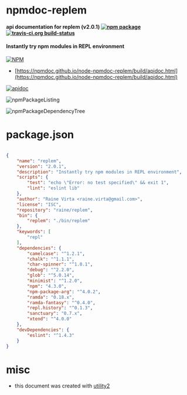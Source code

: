 # npmdoc-replem

#### api documentation for  replem (v2.0.1)  [![npm package](https://img.shields.io/npm/v/npmdoc-replem.svg?style=flat-square)](https://www.npmjs.org/package/npmdoc-replem) [![travis-ci.org build-status](https://api.travis-ci.org/npmdoc/node-npmdoc-replem.svg)](https://travis-ci.org/npmdoc/node-npmdoc-replem)

#### Instantly try npm modules in REPL environment

[![NPM](https://nodei.co/npm/replem.png?downloads=true&downloadRank=true&stars=true)](https://www.npmjs.com/package/replem)

- [https://npmdoc.github.io/node-npmdoc-replem/build/apidoc.html](https://npmdoc.github.io/node-npmdoc-replem/build/apidoc.html)

[![apidoc](https://npmdoc.github.io/node-npmdoc-replem/build/screenCapture.buildCi.browser.%252Ftmp%252Fbuild%252Fapidoc.html.png)](https://npmdoc.github.io/node-npmdoc-replem/build/apidoc.html)

![npmPackageListing](https://npmdoc.github.io/node-npmdoc-replem/build/screenCapture.npmPackageListing.svg)

![npmPackageDependencyTree](https://npmdoc.github.io/node-npmdoc-replem/build/screenCapture.npmPackageDependencyTree.svg)



# package.json

```json

{
    "name": "replem",
    "version": "2.0.1",
    "description": "Instantly try npm modules in REPL environment",
    "scripts": {
        "test": "echo \"Error: no test specified\" && exit 1",
        "lint": "eslint lib"
    },
    "author": "Raine Virta <raine.virta@gmail.com>",
    "license": "ISC",
    "repository": "raine/replem",
    "bin": {
        "replem": "./bin/replem"
    },
    "keywords": [
        "repl"
    ],
    "dependencies": {
        "camelcase": "^1.2.1",
        "chalk": "^1.1.1",
        "char-spinner": "^1.0.1",
        "debug": "^2.2.0",
        "glob": "^5.0.14",
        "minimist": "^1.2.0",
        "npm": "4.3.0",
        "npm-package-arg": "^4.0.2",
        "ramda": "0.18.x",
        "ramda-fantasy": "^0.4.0",
        "repl.history": "^0.1.3",
        "sanctuary": "0.7.x",
        "xtend": "^4.0.0"
    },
    "devDependencies": {
        "eslint": "^1.4.3"
    }
}
```



# misc
- this document was created with [utility2](https://github.com/kaizhu256/node-utility2)
